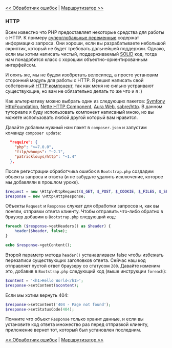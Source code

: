 [<< Обработчик ошибок](03-error-handler.md) | [Маршрутизатор >>](05-router.md)

### HTTP

Всем известно что PHP предоставляет некоторые средства для работы с HTTP. К примеру [суперглобальные переменные](http://php.net/manual/ru/language.variables.superglobals.php) содержат информацию запроса. Они хороши, если вы разрабатываете небольшой скриптик, который не будет требовать дальнейшей поддержки. Однако, если мы хотим написать чистый, поддерживаемый [SOLID](http://en.wikipedia.org/wiki/SOLID_%28object-oriented_design%29) код, тогда нам понадобится класс с хорошим объектно-ориентированным интерфейсом.

И опять же, мы не будем изобретать велосипед, а просто установим сторонний модуль для работы с HTTP. Я решил написать свой собственный [HTTP компонент](https://github.com/PatrickLouys/http), так как меня не сильно устраивают существующие, но вам не обязательно делать то же что и я :)

Как альтернативу можно выбрать один из следующих пакетов: [Symfony HttpFoundation](https://github.com/symfony/HttpFoundation), [Nette HTTP Component](https://github.com/nette/http), [Aura Web](https://github.com/auraphp/Aura.Web), [sabre/http](https://github.com/fruux/sabre-http). В данном туториале я буду использовать компонент написаный мною, но вы можете использовать любой другой который вам нравится.

Давайте добавим нужный нам пакет в `composer.json` и запустим команду `composer update`:

```json
  "require": {
    "php": ">=7.0.0",
    "filp/whoops": "~2.1",
    "patricklouys/http": "~1.4"
  },
```

После регистрации обработчика ошибок в `Bootstrap.php` создадим объекты запроса и ответа (и не забудьте удалить исключение, которое мы добавляли в прошлом уроке).

```php
$request = new \Http\HttpRequest($_GET, $_POST, $_COOKIE, $_FILES, $_SERVER);
$response = new \Http\HttpResponse;
```
Объекты `Request` и `Response` служат для обработки запросов и, как вы поняли, отправки ответа клиенту. Чтобы отправить что-либо обратно в браузер добавим в `Bootstrap.php` следующий код:

```php
foreach ($response->getHeaders() as $header) {
    header($header, false);
}

echo $response->getContent();
```

Второй параметр метода `header()` устанавливаем false чтобы избежать перезаписи существующих заголовков ответа. Сейчас наш код отправляет пустой ответ браузеру со статусом `200`. Давайте изменим это, добавив в `Bootstrap.php` следующий код  (выше инструкции `foreach`):

```php
$content = '<h1>Hello World</h1>';
$response->setContent($content);
```

Если мы хотим вернуть 404:

```php
$response->setContent('404 - Page not found');
$response->setStatusCode(404);
```
Помните что объект `Response` только хранит данные, и если вы установите код ответа множество раз перед отправкой клиенту, приложение вернет тот, который был установлен последним.

[<< Обработчик ошибок](03-error-handler.md) | [Маршрутизатор >>](05-router.md)

